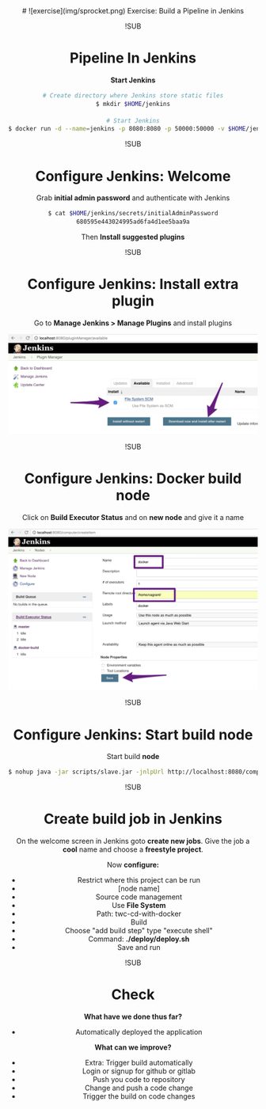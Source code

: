 <!-- .slide: data-background="#64217E" -->
<center>
# ![exercise](img/sprocket.png) <!-- .element: style="width: 10%; height: auto;" class="noborder" --> Exercise: Build a Pipeline in Jenkins

!SUB
# Pipeline In Jenkins

**Start Jenkins**

```bash
# Create directory where Jenkins store static files
$ mkdir $HOME/jenkins

# Start Jenkins
$ docker run -d --name=jenkins -p 8080:8080 -p 50000:50000 -v $HOME/jenkins:/var/jenkins_home -v $HOME/twc-cd-with-docker:/twc-cd-with-docker --env JAVA_OPTS="-Xmx2024m" jenkins
```

!SUB
# Configure Jenkins: Welcome

Grab **initial admin password** and authenticate with Jenkins

```bash
$ cat $HOME/jenkins/secrets/initialAdminPassword
680595e443024995ad6fa4d1ee5baa9a
```

Then **Install suggested plugins**

!SUB
# Configure Jenkins: Install extra plugin

Go to **Manage Jenkins > Manage Plugins** and install plugins

![exercise](img/file-system.jpg) <!-- .element: style="width: 60%; height: auto;" class="noborder" -->

!SUB
# Configure Jenkins: Docker build node

Click on **Build Executor Status** and on **new node** and give it a name

![exercise](img/new-node.jpg) <!-- .element: style="width: 60%; height: auto;" class="noborder" -->   

!SUB
# Configure Jenkins: Start build node

Start build **node**
```bash
$ nohup java -jar scripts/slave.jar -jnlpUrl http://localhost:8080/computer/docker/slave-agent.jnlp -secret [GRAB_SECRET_FROM_SCREEN] >/dev/null 2>&1 &
```

!SUB
# Create build job in Jenkins

On the welcome screen in Jenkins goto **create new jobs**. Give the job a **cool** name and choose a **freestyle project**.

Now **configure:**

- Restrict where this project can be run
 - [node name]
- Source code management
 - Use **File System**
 - Path: twc-cd-with-docker
- Build
 - Choose "add build step" type "execute shell"
 - Command: **./deploy/deploy.sh**
- Save and run

!SUB
# Check

**What have we done thus far?**
- Automatically deployed the application  <!-- .element: class="fragment" -->

**What can we improve?** <!-- .element: class="fragment" -->
- Extra: Trigger build automatically  <!-- .element: class="fragment" -->
 - Login or signup for github or gitlab
 - Push you code to repository
 - Change and push a code change
 - Trigger the build on code changes
